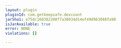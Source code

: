 ```yaml
---
layout: plugin
pluginId: com.getkeepsafe.dexcount
jarSha1: e75dc160382208f7a38034d14ef49d963048fa90
isJarAvailable: true
error: NONE
violations: []

---
```

